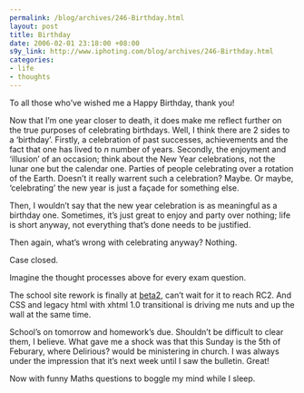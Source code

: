 ```yaml
--- 
permalink: /blog/archives/246-Birthday.html
layout: post
title: Birthday
date: 2006-02-01 23:18:00 +08:00
s9y_link: http://www.iphoting.com/blog/archives/246-Birthday.html
categories: 
- life
- thoughts
---
```

<p class="whiteline"><p>To all those who&#8217;ve wished me a Happy Birthday, thank you!</p>
</p><p class="whiteline"><p>Now that I&#8217;m one year closer to death, it does make me reflect further on the true purposes of celebrating birthdays. Well, I think there are 2 sides to a &#8216;birthday&#8217;. Firstly, a celebration of past successes, achievements and the fact that one has lived to <i>n</i> number of years. Secondly, the enjoyment and &#8216;illusion&#8217; of an occasion; think about the New Year celebrations, not the lunar one but the calendar one. Parties of people celebrating over a rotation of the Earth. Doesn&#8217;t it really warrent such a celebration? Maybe. Or maybe, &#8216;celebrating&#8217; the new year is just a façade for something else.</p>
</p><p class="whiteline"><p>Then, I wouldn&#8217;t say that the new year celebration is as meaningful as a birthday one. Sometimes, it&#8217;s just great to enjoy and party over nothing; life is short anyway, not everything that&#8217;s done needs to be justified.</p>
</p><p class="whiteline"><p>Then again, what&#8217;s wrong with celebrating anyway? Nothing.</p>
</p><p class="whiteline"><p>Case closed.</p>
</p><p class="whiteline"><p>Imagine the thought processes above for every exam question.</p>
</p><p class="whiteline"><p>The school site rework is finally at <a onclick="_gaq.push(['_trackPageview', '/extlink/cst.acs.sch.edu.sg/~acs-web/acs_indep/']);"  href="http://cst.acs.sch.edu.sg/~acs-web/acs_indep/">beta2</a>, can&#8217;t wait for it to reach RC2. And CSS and legacy html with xhtml 1.0 transitional is driving me nuts and up the wall at the same time.</p>
</p><p class="whiteline"><p>School&#8217;s on tomorrow and homework&#8217;s due. Shouldn&#8217;t be difficult to clear them, I believe. What gave me a shock was that this Sunday is the 5th of Feburary, where Delirious? would be ministering in church. I was always under the impression that it&#8217;s next week until I saw the bulletin. Great!</p>
</p><p class="break"><p>Now with funny Maths questions to boggle my mind while I sleep.</p></p>
